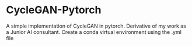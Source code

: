 # CycleGAN-Pytorch 
A simple implementation of CycleGAN in pytorch. Derivative of my work as a Junior AI consultant.
Create a conda virtual environment using the .yml file
